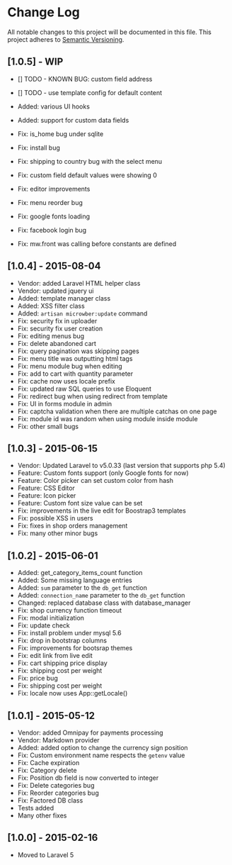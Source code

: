 # Change Log
All notable changes to this project will be documented in this file.
This project adheres to [Semantic Versioning](http://semver.org/).

## [1.0.5] - WIP

- [] TODO - KNOWN BUG: custom field address
- [] TODO - use template config for default content
- Added: various UI hooks 
- Added: support for custom data fields

- Fix: is_home bug under sqlite
- Fix: install bug
- Fix: shipping to country bug with the select menu
- Fix: custom field default values were showing 0
- Fix: editor improvements
- Fix: menu reorder bug
- Fix: google fonts loading
- Fix: facebook login bug
- Fix: mw.front was calling before constants are defined

## [1.0.4] - 2015-08-04
- Vendor: added Laravel HTML helper class
- Vendor: updated jquery ui
- Added: template manager class
- Added: XSS filter class
- Added: `artisan microwber:update` command
- Fix: security fix in uploader
- Fix: security fix user creation
- Fix: editing menus bug
- Fix: delete abandoned cart
- Fix: query pagination was skipping pages
- Fix: menu title was outputting html tags
- Fix: menu module bug when editing 
- Fix: add to cart with quantity parameter
- Fix: cache now uses locale prefix
- Fix: updated raw SQL queries to use Eloquent
- Fix: redirect bug when using redirect from template
- Fix: UI in forms module in admin 
- Fix: captcha validation when there are multiple catchas on one page 
- Fix: module id was random when using module inside module 
- Fix: other small bugs


## [1.0.3] - 2015-06-15

- Vendor: Updated Laravel to v5.0.33 (last version that supports php 5.4)
- Feature: Custom fonts support (only Google fonts for now)
- Feature: Color picker can set custom color from hash
- Feature: CSS Editor
- Feature: Icon picker
- Feature: Custom font size value can be set
- Fix: improvements in the live edit for Boostrap3 templates
- Fix: possible XSS in users
- Fix: fixes in shop orders management 
- Fix: many other minor bugs


## [1.0.2] - 2015-06-01


- Added: get_category_items_count function
- Added: Some missing language entries
- Added: `sum` parameter to the `db_get` function
- Added: `connection_name` parameter to the `db_get` function
- Changed: replaced database class with database_manager
- Fix: shop currency function timeout 
- Fix: modal initialization
- Fix: update check
- Fix: install problem under mysql 5.6
- Fix: drop in bootstrap columns 
- Fix: improvements for bootsrap themes 
- Fix: edit link from live edit
- Fix: cart shipping price display
- Fix: shipping cost per weight
- Fix: price bug
- Fix: shipping cost per weight
- Fix: locale now uses App::getLocale()
 


## [1.0.1] - 2015-05-12

- Vendor: added Omnipay for payments processing
- Vendor: Markdown provider
- Added: added option to change the currency sign position
- Fix: Custom environment name respects the `getenv` value
- Fix: Cache expiration 
- Fix: Category delete 
- Fix: Position db field is now converted to integer
- Fix: Delete categories bug
- Fix: Reorder categories bug 
- Fix: Factored DB class
- Tests added
- Many other fixes

## [1.0.0] - 2015-02-16

- Moved to Laravel 5

